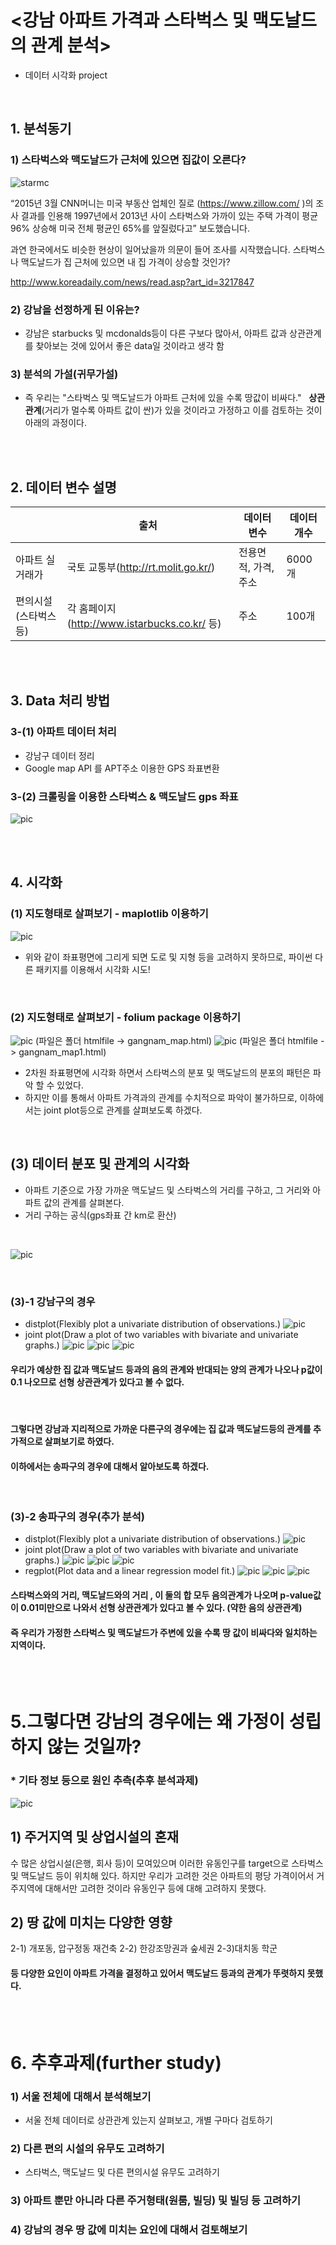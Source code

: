 
# <강남 아파트 가격과 스타벅스 및 맥도날드의 관계 분석> 
- 데이터 시각화 project
<br />

## 1. 분석동기 
### 1) 스타벅스와 맥도날드가 근처에 있으면 집값이 오른다? 
![starmc](https://github.com/gogoj5896/1_teamproject/blob/master/image%20file/starmc.jpg?raw=true)

“2015년 3월 CNN머니는  미국 부동산 업체인 질로 (https://www.zillow.com/ )의 조사 결과를 인용해 1997년에서 2013년 사이 스타벅스와 가까이 있는 주택 가격이 평균 96% 상승해 미국 전체 평균인 65%를 앞질렀다고” 보도했습니다. 

 과연 한국에서도 비슷한 현상이 일어났을까 의문이 들어 조사를 시작했습니다.  스타벅스나 맥도날드가 집 근처에 있으면 내 집 가격이 상승할 것인가? 
 
http://www.koreadaily.com/news/read.asp?art_id=3217847

### 2) 강남을 선정하게 된 이유는?
- 강남은 starbucks 및 mcdonalds등이 다른 구보다 많아서,  아파트 값과 상관관계를 찾아보는 것에 있어서 좋은 data일 것이라고 생각 함 

### 3) 분석의 가설(귀무가설)
 -  즉 우리는 "스타벅스 및 맥도날드가 아파트 근처에 있을 수록 땅값이 비싸다."   **상관 관계**(거리가 멀수록 아파트 값이 싼)가 있을 것이라고 가정하고 이를 검토하는 것이 아래의 과정이다.
<br />
<br />

##  2. 데이터 변수 설명 

|  | 출처 |  데이터 변수  | 데이터 개수 |
|-----------------------|----------------------------------------------|----------------------|-------------|
| 아파트 실거래가 | 국토 교통부(http://rt.molit.go.kr/) | 전용면적, 가격, 주소 | 6000개 |
| 편의시설(스타벅스 등) | 각 홈페이지(http://www.istarbucks.co.kr/ 등) | 주소 | 100개 |

<br />
<br />


## 3. Data 처리 방법 

### 3-(1) 아파트 데이터 처리 
* 강남구 데이터 정리
* Google map API 를 APT주소 이용한 GPS 좌표변환

### 3-(2) 크롤링을 이용한 스타벅스 & 맥도날드 gps 좌표
![pic](https://github.com/gogoj5896/1_teamproject/blob/master/image%20file/crawl.png?raw=true)

<br />
<br />



## 4. 시각화 

### (1) 지도형태로 살펴보기 - maplotlib 이용하기
![pic](https://github.com/gogoj5896/1_teamproject/blob/master/image%20file/fish.png?raw=true)
- 위와 같이 좌표평면에 그리게 되면 도로 및 지형 등을 고려하지 못하므로, 파이썬 다른 패키지를 이용해서 시각화 시도!
<br />

### (2) 지도형태로 살펴보기 - folium package 이용하기
![pic](https://github.com/gogoj5896/1_teamproject/blob/master/image%20file/gangnam_2.png?raw=true)
(파일은 폴더 htmlfile -> gangnam_map.html)
![pic](https://github.com/gogoj5896/1_teamproject/blob/master/image%20file/gangnam_3.png?raw=true)
(파일은 폴더 htmlfile -> gangnam_map1.html)

- 2차원 좌표평면에 시각화 하면서 스타벅스의 분포 및 맥도날드의 분포의 패턴은 파악 할 수 있었다.
- 하지만 이를 통해서 아파트 가격과의 관계를 수치적으로 파악이 불가하므로, 이하에서는 joint plot등으로 관계를 살펴보도록 하겠다.
<br />

## (3) 데이터 분포 및 관계의 시각화
- 아파트 기준으로 가장 가까운 맥도날드 및 스타벅스의 거리를 구하고, 그 거리와 아파트 값의 관계를 살펴본다.
- 거리 구하는 공식(gps좌표 간 km로 환산)
<br />

![pic](https://github.com/gogoj5896/1_teamproject/blob/master/image%20file/gps_form.png?raw=true)

<br />

### (3)-1 강남구의 경우
- distplot(Flexibly plot a univariate distribution of observations.)
![pic](https://github.com/gogoj5896/1_teamproject/blob/master/image%20file/distplot.png?raw=true)
- joint plot(Draw a plot of two variables with bivariate and univariate graphs.)
![pic](https://github.com/gogoj5896/1_teamproject/blob/master/image%20file/7.png?raw=true)
![pic](https://github.com/gogoj5896/1_teamproject/blob/master/image%20file/8.png?raw=true)
![pic](https://github.com/gogoj5896/1_teamproject/blob/master/image%20file/9.png?raw=true)

#### 우리가 예상한 집 값과 맥도날드 등과의 음의 관계와 반대되는 양의 관계가 나오나 p값이 0.1 나오므로 선형 상관관계가 있다고 볼 수 없다.

<br />

#### 그렇다면 강남과 지리적으로 가까운 다른구의 경우에는 집 값과 맥도날드등의 관계를 추가적으로 살펴보기로 하였다.
#### 이하에서는 송파구의 경우에 대해서 알아보도록 하겠다.

<br />

### (3)-2 송파구의 경우(추가 분석)
- distplot(Flexibly plot a univariate distribution of observations.)
![pic](https://github.com/gogoj5896/1_teamproject/blob/master/image%20file/distplot_2.png?raw=true)
- joint plot(Draw a plot of two variables with bivariate and univariate graphs.)
![pic](https://github.com/gogoj5896/1_teamproject/blob/master/image%20file/1.png?raw=true)
![pic](https://github.com/gogoj5896/1_teamproject/blob/master/image%20file/2.png?raw=true)
![pic](https://github.com/gogoj5896/1_teamproject/blob/master/image%20file/3.png?raw=true)
- regplot(Plot data and a linear regression model fit.)
![pic](https://github.com/gogoj5896/1_teamproject/blob/master/image%20file/4.png?raw=true)
![pic](https://github.com/gogoj5896/1_teamproject/blob/master/image%20file/5.png?raw=true)
![pic](https://github.com/gogoj5896/1_teamproject/blob/master/image%20file/6.png?raw=true)
#### 스타벅스와의 거리, 맥도날드와의 거리 , 이 둘의 합 모두 음의관계가 나오며 p-value값이 0.01미만으로 나와서 선형 상관관계가 있다고 볼 수 있다. (약한 음의 상관관계)
#### 즉 우리가 가정한 스타벅스 및 맥도날드가 주변에 있을 수록 땅 값이 비싸다와 일치하는 지역이다.
<br />
<br />

# 5.그렇다면 강남의 경우에는 왜 가정이 성립하지 않는 것일까?
### * 기타 정보 등으로 원인 추측(추후 분석과제)
![pic](https://github.com/gogoj5896/1_teamproject/blob/master/image%20file/after.png?raw=true)
## 1) 주거지역 및 상업시설의 혼재
수 많은 상업시설(은행, 회사 등)이 모여있으며 이러한 유동인구를 target으로 스타벅스 및 맥도날드 등이 위치해 있다.
하지만 우리가 고려한 것은 아파트의 평당 가격이어서 거주지역에 대해서만 고려한 것이라 유동인구 등에 대해 고려하지 못했다.
## 2) 땅 값에 미치는 다양한 영향
2-1) 개포동, 압구정동 재건축
2-2) 한강조망권과 숲세권
2-3)대치동 학군

#### 등 다양한 요인이 아파트 가격을 결정하고 있어서 맥도날드 등과의 관계가 뚜렷하지 못했다.
<br />
<br />

# 6. 추후과제(further study)
###  1) 서울 전체에 대해서 분석해보기
- 서울 전체 데이터로 상관관계 있는지 살펴보고, 개별 구마다 검토하기
###  2) 다른 편의 시설의 유무도 고려하기 
 - 스타벅스, 맥도날드 및 다른 편의시설 유무도 고려하기
 ### 3) 아파트 뿐만 아니라 다른 주거형태(원룸, 빌딩) 및 빌딩 등 고려하기
 ### 4) 강남의 경우 땅 값에 미치는 요인에 대해서 검토해보기
